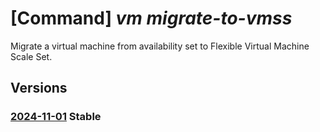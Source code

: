 # [Command] _vm migrate-to-vmss_

Migrate a virtual machine from availability set to Flexible Virtual Machine Scale Set.

## Versions

### [2024-11-01](/Resources/mgmt-plane/L3N1YnNjcmlwdGlvbnMve30vcmVzb3VyY2Vncm91cHMve30vcHJvdmlkZXJzL21pY3Jvc29mdC5jb21wdXRlL3ZpcnR1YWxtYWNoaW5lcy97fS9taWdyYXRldG92aXJ0dWFsbWFjaGluZXNjYWxlc2V0/2024-11-01.xml) **Stable**

<!-- mgmt-plane /subscriptions/{}/resourcegroups/{}/providers/microsoft.compute/virtualmachines/{}/migratetovirtualmachinescaleset 2024-11-01 -->
